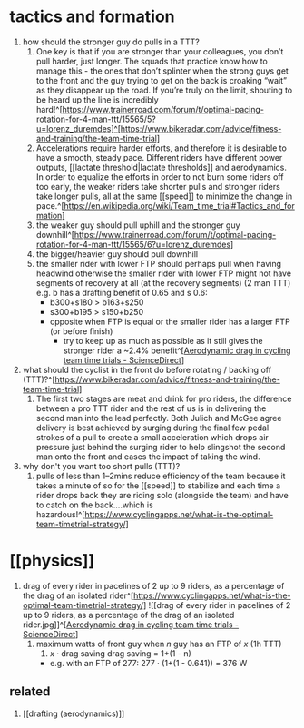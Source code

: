 # tactics and formation
1. how should the stronger guy do pulls in a TTT?
	1. One key is that if you are stronger than your colleagues, you don’t pull harder, just longer. The squads that practice know how to manage this - the ones that don’t splinter when the strong guys get to the front and the guy trying to get on the back is croaking “wait” as they disappear up the road. If you’re truly on the limit, shouting to be heard up the line is incredibly hard!^[https://www.trainerroad.com/forum/t/optimal-pacing-rotation-for-4-man-ttt/15565/5?u=lorenz_duremdes]^[https://www.bikeradar.com/advice/fitness-and-training/the-team-time-trial]
	2. Accelerations require harder efforts, and therefore it is desirable to have a smooth, steady pace. Different riders have different power outputs, [[lactate threshold|lactate thresholds]] and aerodynamics. In order to equalize the efforts in order to not burn some riders off too early, the weaker riders take shorter pulls and stronger riders take longer pulls, all at the same [[speed]] to minimize the change in pace.^[https://en.wikipedia.org/wiki/Team_time_trial#Tactics_and_formation]
	3. the weaker guy should pull uphill and the stronger guy downhill^[https://www.trainerroad.com/forum/t/optimal-pacing-rotation-for-4-man-ttt/15565/6?u=lorenz_duremdes]
	4. the bigger/heavier guy should pull downhill
	5. the smaller rider with lower FTP should perhaps pull when having headwind otherwise the smaller rider with lower FTP might not have segments of recovery at all (at the recovery segments) (2 man TTT)
	   e.g. b has a drafting benefit of 0.65 and s 0.6:
	   - b300+s180 > b163+s250
	   - s300+b195 > s150+b250
	   - opposite when FTP is equal or the smaller rider has a larger FTP (or before finish)
		   - try to keep up as much as possible as it still gives the stronger rider a ~2.4% benefit^[[Aerodynamic drag in cycling team time trials - ScienceDirect](https://www.sciencedirect.com/science/article/pii/S0167610518306755)]
1. what should the cyclist in the front do before rotating / backing off (TTT)?^[https://www.bikeradar.com/advice/fitness-and-training/the-team-time-trial]
	1. The first two stages are meat and drink for pro riders, the difference between a pro TTT rider and the rest of us is in delivering the second man into the lead perfectly. Both Julich and McGee agree delivery is best achieved by surging during the final few pedal strokes of a pull to create a small acceleration which drops air pressure just behind the surging rider to help slingshot the second man onto the front and eases the impact of taking the wind.
2. why don't you want too short pulls (TTT)?
	1. pulls of less than 1–2mins reduce efficiency of the team because it takes a minute of so for the [[speed]] to stabilize and each time a rider drops back they are riding solo (alongside the team) and have to catch on the back….which is hazardous!^[https://www.cyclingapps.net/what-is-the-optimal-team-timetrial-strategy/]

# [[physics]]
1. drag of every rider in pacelines of 2 up to 9 riders, as a percentage of the drag of an isolated rider^[https://www.cyclingapps.net/what-is-the-optimal-team-timetrial-strategy/] ![[drag of every rider in pacelines of 2 up to 9 riders, as a percentage of the drag of an isolated rider.jpg]]^[[Aerodynamic drag in cycling team time trials - ScienceDirect](https://www.sciencedirect.com/science/article/pii/S0167610518306755)]
	1. maximum watts of front guy when _n_ guy has an FTP of _x_ (1h TTT)
		1. _x_ · drag saving
		   drag saving = 1+(1 - n)
		-    e.g. with an FTP of 277:
		   277 · (1+(1 - 0.641)) = 376 W

## related
1. [[drafting (aerodynamics)]]